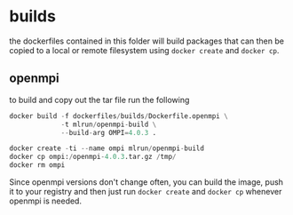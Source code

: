 # builds

the dockerfiles contained in this folder will build packages that can then be copied to a local or remote filesystem using `docker create` and `docker cp`.

## openmpi

to build and copy out the tar file run the following

```python
docker build -f dockerfiles/builds/Dockerfile.openmpi \
             -t mlrun/openmpi-build \
             --build-arg OMPI=4.0.3 .

docker create -ti --name ompi mlrun/openmpi-build
docker cp ompi:/openmpi-4.0.3.tar.gz /tmp/
docker rm ompi
```

Since openmpi versions don't change often, you can build the image, push it to your registry and then just run `docker create` and `docker cp` whenever openmpi is needed.
